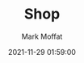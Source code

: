 ---
title: Shop
permalink: shop
description: Welcome to squido cart. Great clothes, made simple! 
date: '2021-11-29 01:59:00'
author: Mark Moffat
template: cart.hbs
---